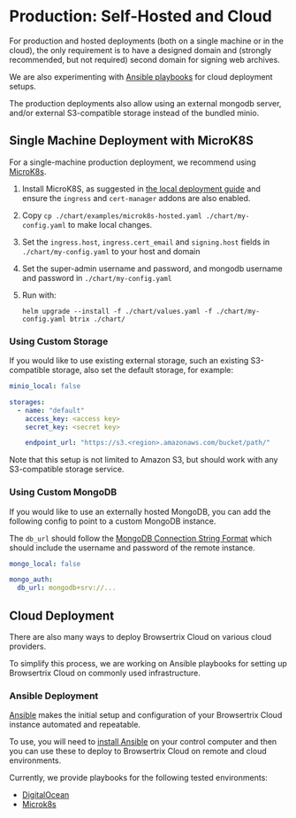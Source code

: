 # Production: Self-Hosted and Cloud

For production and hosted deployments (both on a single machine or in the cloud), the only requirement is to have a designed domain and (strongly recommended, but not required) second domain for signing web archives. 

We are also experimenting with [Ansible playbooks](../deploy/ansible) for cloud deployment setups.

The production deployments also allow using an external mongodb server, and/or external S3-compatible storage instead of the bundled minio.


## Single Machine Deployment with MicroK8S

For a single-machine production deployment, we recommend using [MicroK8s](https://microk8s.io/).

1. Install MicroK8S, as suggested in [the local deployment guide](../deploy/local.md) and ensure the `ingress` and `cert-manager` addons are also enabled.

2. Copy `cp ./chart/examples/microk8s-hosted.yaml ./chart/my-config.yaml` to make local changes.

2. Set the `ingress.host`, `ingress.cert_email` and `signing.host` fields in `./chart/my-config.yaml` to your host and domain

3. Set the super-admin username and password, and mongodb username and password in `./chart/my-config.yaml`

4. Run with:

   ```shell
   helm upgrade --install -f ./chart/values.yaml -f ./chart/my-config.yaml btrix ./chart/
   ```


### Using Custom Storage

If you would like to use existing external storage, such an existing S3-compatible storage, also set the default storage, for example:

```yaml
minio_local: false

storages:
  - name: "default"
    access_key: <access key>
    secret_key: <secret key>

    endpoint_url: "https://s3.<region>.amazonaws.com/bucket/path/"
```

Note that this setup is not limited to Amazon S3, but should work with any S3-compatible storage service.


### Using Custom MongoDB

If you would like to use an externally hosted MongoDB, you can add the following config to point to a custom MongoDB instance.

The `db_url` should follow the [MongoDB Connection String Format](https://www.mongodb.com/docs/manual/reference/connection-string/) which should include the username and password of the remote instance.


```yaml
mongo_local: false

mongo_auth:
  db_url: mongodb+srv://...

```

## Cloud Deployment

There are also many ways to deploy Browsertrix Cloud on various cloud providers.

To simplify this process, we are working on Ansible playbooks for setting up Browsertrix Cloud on commonly used infrastructure.

### Ansible Deployment

[Ansible](https://ansible.com) makes the initial setup and configuration of your Browsertrix Cloud instance automated and repeatable. 

To use, you will need to [install Ansible](https://docs.ansible.com/ansible/latest/installation_guide/intro_installation.html#control-node-requirements) on your control computer and then you can use these to deploy to Browsertrix Cloud on remote and cloud environments.

Currently, we provide playbooks for the following tested environments:

- [DigitalOcean](ansible/digitalocean.md)
- [Microk8s](ansible/microk8s.md)
